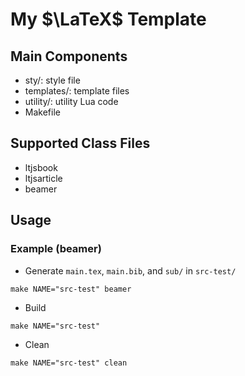 # My $\LaTeX$ Template
## Main Components
- sty/: style file
- templates/: template files
- utility/: utility Lua code
- Makefile

## Supported Class Files
- ltjsbook
- ltjsarticle
- beamer

## Usage
### Example (beamer)
- Generate `main.tex`, `main.bib`, and `sub/` in `src-test/`
```shell
make NAME="src-test" beamer
```

- Build
```shell
make NAME="src-test"
```

- Clean
```shell
make NAME="src-test" clean
```